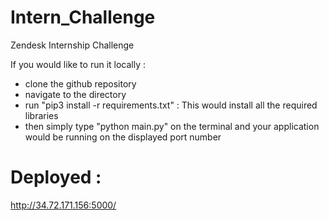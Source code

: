 # Intern_Challenge
Zendesk Internship Challenge

If you would like to run it locally :
- clone the github repository
- navigate to the directory
- run "pip3 install -r requirements.txt" : This would install all the required libraries
- then simply type "python main.py" on the terminal and your application would be running on the displayed port number

# Deployed :
http://34.72.171.156:5000/
